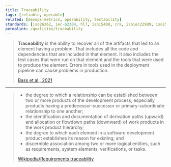 ```yaml
---
title: Traceability
tags: [reliable, operable]
related: [devops-metrics, operability, testability]
standards: [iso26262, iec-62304, hl7, iso15408, cra, isoiec22989, iso25024, do178c]
permalink: /qualities/traceability
---
```


> **Traceability** is the ability to recover all of the artifacts that led to an element having a problem.
> That includes all the code and dependencies that are included in that element.
> It also includes the test cases that were run on that element and the tools that were used to produce the element.
> Errors in tools used in the deployment pipeline can cause problems in production.
>
> [Bass et al., 2021](/references/#bass2021software)

<hr class="with-no-margin"/>

> - the degree to which a relationship can be established between two or more products of the development process, especially products having a predecessor-successor or primary-subordinate relationship to one another;
> - the identification and documentation of derivation paths (upward) and allocation or flowdown paths (downward) of work products in the work product hierarchy;
> - the degree to which each element in a software development product establishes its reason for existing; and
> - discernible association among two or more logical entities, such as requirements, system elements, verifications, or tasks.
>
> [Wikipedia/Requirements traceability](https://en.wikipedia.org/wiki/Requirements_traceability)
